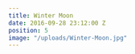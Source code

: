 ```yaml
---
title: Winter Moon
date: 2016-09-28 23:12:00 Z
position: 5
image: "/uploads/Winter-Moon.jpg"
---
```


